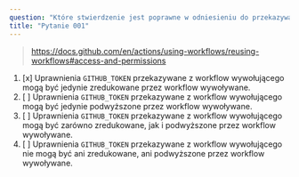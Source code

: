 ```yaml
---
question: "Które stwierdzenie jest poprawne w odniesieniu do przekazywania uprawnień do wielokrotnie używanych workflows?"
title: "Pytanie 001"
---
```



> https://docs.github.com/en/actions/using-workflows/reusing-workflows#access-and-permissions

1. [x] Uprawnienia `GITHUB_TOKEN` przekazywane z workflow wywołującego mogą być jedynie zredukowane przez workflow wywoływane.
1. [ ] Uprawnienia `GITHUB_TOKEN` przekazywane z workflow wywołującego mogą być jedynie podwyższone przez workflow wywoływane.
1. [ ] Uprawnienia `GITHUB_TOKEN` przekazywane z workflow wywołującego mogą być zarówno zredukowane, jak i podwyższone przez workflow wywoływane.
1. [ ] Uprawnienia `GITHUB_TOKEN` przekazywane z workflow wywołującego nie mogą być ani zredukowane, ani podwyższone przez workflow wywoływane.
